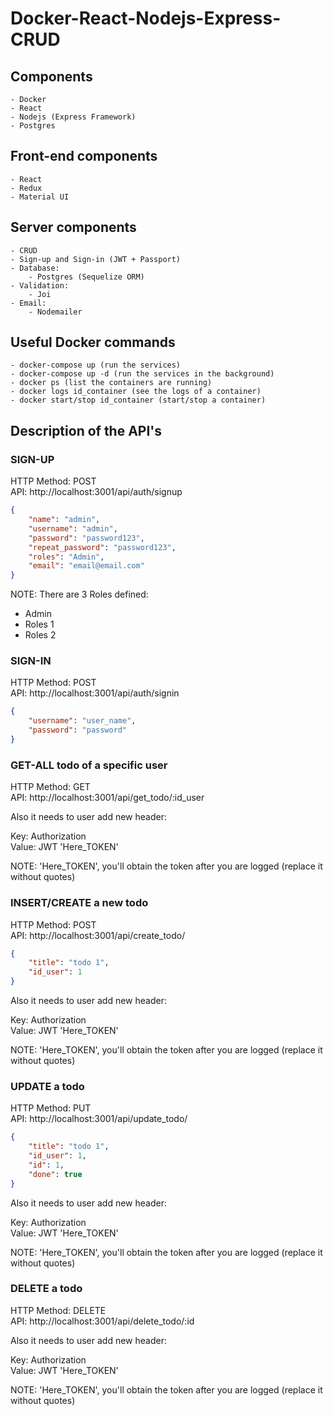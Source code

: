 # Docker-React-Nodejs-Express-CRUD

## Components ##
	- Docker
	- React
	- Nodejs (Express Framework)
	- Postgres

## Front-end components ##
	- React
	- Redux
	- Material UI

## Server components ##
	- CRUD
	- Sign-up and Sign-in (JWT + Passport)
	- Database:
		- Postgres (Sequelize ORM)
	- Validation:
		- Joi
	- Email:
		- Nodemailer


## Useful Docker commands ##
	- docker-compose up (run the services)
	- docker-compose up -d (run the services in the background)
	- docker ps (list the containers are running)
	- docker logs id_container (see the logs of a container)
	- docker start/stop id_container (start/stop a container)


## Description of the API's ##
### SIGN-UP ###

HTTP Method: POST\
API: http://localhost:3001/api/auth/signup

```json
{
	"name": "admin",
	"username": "admin",
	"password": "password123",
	"repeat_password": "password123",
	"roles": "Admin",
	"email": "email@email.com"
}
```

NOTE: There are 3 Roles defined:

- Admin
- Roles 1
- Roles 2


### SIGN-IN ###

HTTP Method: POST\
API: http://localhost:3001/api/auth/signin

```json
{
	"username": "user_name",
	"password": "password"
}
```

### GET-ALL todo of a specific user ###

HTTP Method: GET\
API: http://localhost:3001/api/get_todo/:id_user

Also it needs to user add new header:

Key: Authorization\
Value: JWT 'Here_TOKEN'

NOTE: 'Here_TOKEN', you\'ll obtain the token after you are logged (replace it without quotes)


### INSERT/CREATE a new todo ###

HTTP Method: POST\
API: http://localhost:3001/api/create_todo/

```json
{
    "title": "todo 1",
    "id_user": 1
}
```

Also it needs to user add new header:

Key: Authorization\
Value: JWT 'Here_TOKEN'

NOTE: 'Here_TOKEN', you\'ll obtain the token after you are logged (replace it without quotes)


### UPDATE a todo ###

HTTP Method: PUT\
API: http://localhost:3001/api/update_todo/

```json
{
    "title": "todo 1",
    "id_user": 1,
    "id": 1,
    "done": true
}
```

Also it needs to user add new header:

Key: Authorization\
Value: JWT 'Here_TOKEN'

NOTE: 'Here_TOKEN', you\'ll obtain the token after you are logged (replace it without quotes)


### DELETE a todo ###

HTTP Method: DELETE\
API: http://localhost:3001/api/delete_todo/:id

Also it needs to user add new header:

Key: Authorization\
Value: JWT 'Here_TOKEN'

NOTE: 'Here_TOKEN', you\'ll obtain the token after you are logged (replace it without quotes)
